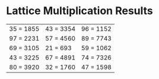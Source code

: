 # Lattice Multiplication Results

|   |   |   |
|---|---|---|
| 35 = 1855 | 43 = 3354 | 96 = 1152 |
| 97 = 2231 | 57 = 4560 | 89 = 7743 |
| 69 = 3105 | 21 = 693 | 59 = 1062 |
| 43 = 3225 | 67 = 4891 | 74 = 7326 |
| 80 = 3920 | 32 = 1760 | 47 = 1598 |
